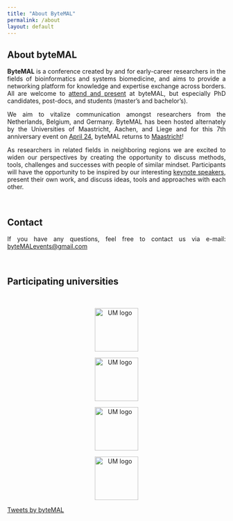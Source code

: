 ```yaml
---
title: "About ByteMAL"
permalink: /about
layout: default
---
```


<div class="row">
  <div class="col-sm-8 px-3" style="text-align: justify">
    <h2 id="about-the-bytemal-conference"><b>About byteMAL</b></h2>
    <p><strong>ByteMAL</strong> is a conference created by and for early-career researchers in the fields of bioinformatics and systems biomedicine, 
    and aims to provide a networking platform for knowledge and expertise exchange across borders. 
    All are welcome to <a href="/bytemal-2024/register">attend and present</a> at
    byteMAL, but especially PhD candidates, post-docs, and students (master’s and bachelor’s).</p>
    <p>We aim to vitalize communication amongst researchers from the Netherlands, Belgium, and Germany. 
    ByteMAL has been hosted alternately by the Universities of Maastricht, Aachen, and
    Liege and for this 7th anniversary event on <a href="/bytemal-2024/program">April 24</a>, byteMAL returns to <a href="/bytemal-2024/venue">Maastricht</a>!</p>
    <p>As researchers in related fields in neighboring regions we are excited to widen our perspectives by creating the opportunity to discuss methods, 
    tools, challenges and successes with people of similar mindset. 
    Participants will have the opportunity to be inspired by our interesting <a href="/bytemal-2024/speakers">keynote speakers</a>, 
    present their own work, and discuss ideas, tools and approaches with each other.</p>

  <br>
  <p style="text-align: justify">
    <h2><b>Contact</b></h2>
    If you have any questions, feel free to contact us via e-mail: <a href = "mailto:byteMALevents@gmail.com">byteMALevents@gmail.com</a>
  </p>

  <br>
  <p style="text-align: center;">
    <h2><b>Participating universities</b></h2> <br>
    </p>
    <p style="text-align: center;">
        <img src="/bytemal-2024/images/Institutions/UM_logo.png" alt="UM logo" style="height:100px;max-height:100%;width:auto;vertical-align:middle;">
    </p>
    <p style="text-align: center;">
        <img src="/bytemal-2024/images/Institutions/RWTH_logo.png" alt="UM logo" style="height:100px;max-height:100%;width:auto;vertical-align:middle;">
    </p>
    <p style="text-align: center;">
        <img src="/bytemal-2024/images/Institutions/UL_logo.png" alt="UM logo" style="height:100px;max-height:100%;width:auto;vertical-align:middle;">
    </p>
    <p style="text-align: center;">
        <img src="/bytemal-2024/images/Institutions/KUL_logo.png" alt="UM logo" style="height:100px;max-height:100%;width:auto;vertical-align:middle;">
    </p>
  </div>
  
  <div class="col-sm-4 px-3">
    <a class="twitter-timeline" data-lang="en" data-height="800" data-dnt="true" data-theme="dark" href="https://twitter.com/byteMAL?ref_src=twsrc%5Etfw">Tweets by byteMAL</a> <script async src="https://platform.twitter.com/widgets.js" charset="utf-8"></script>  
  </div>
  
</div>
  





